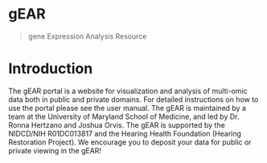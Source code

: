# gEAR
> gene Expression Analysis Resource

# Introduction
The gEAR portal is a website for visualization and analysis of multi-omic data both in public and private domains. For detailed instructions on how to use the portal please see the user manual. The gEAR is maintained by a team at the University of Maryland School of Medicine, and led by Dr. Ronna Hertzano and Joshua Orvis. The gEAR is supported by the NIDCD/NIH R01DC013817 and the Hearing Health Foundation (Hearing Restoration Project). We encourage you to deposit your data for public or private viewing in the gEAR!